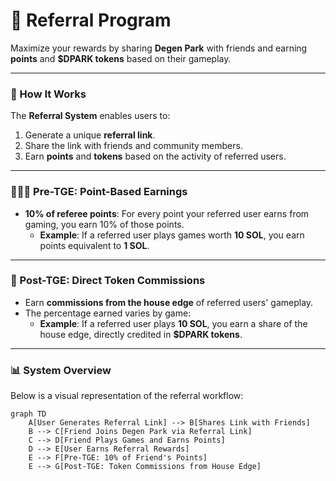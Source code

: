 # 🔗 Referral Program

Maximize your rewards by sharing **Degen Park** with friends and earning **points** and **$DPARK tokens** based on their gameplay.

---

### 🎯 How It Works

The **Referral System** enables users to:
1. Generate a unique **referral link**.
2. Share the link with friends and community members.
3. Earn **points** and **tokens** based on the activity of referred users.

---

### 🧑‍🤝‍🧑 Pre-TGE: Point-Based Earnings

- **10% of referee points**:
  For every point your referred user earns from gaming, you earn 10% of those points.
  - **Example**: If a referred user plays games worth **10 SOL**, you earn points equivalent to **1 SOL**.

---

### 💸 Post-TGE: Direct Token Commissions

- Earn **commissions from the house edge** of referred users' gameplay.
- The percentage earned varies by game:
  - **Example**: If a referred user plays **10 SOL**, you earn a share of the house edge, directly credited in **$DPARK tokens**.

---

### 📊 System Overview

Below is a visual representation of the referral workflow:

```mermaid
graph TD
    A[User Generates Referral Link] --> B[Shares Link with Friends]
    B --> C[Friend Joins Degen Park via Referral Link]
    C --> D[Friend Plays Games and Earns Points]
    D --> E[User Earns Referral Rewards]
    E --> F[Pre-TGE: 10% of Friend's Points]
    E --> G[Post-TGE: Token Commissions from House Edge]
